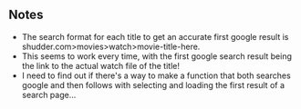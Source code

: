 ## Notes

- The search format for each title to get an accurate first google result is shudder.com>movies>watch>movie-title-here.
- This seems to work every time, with the first google search result being the link to the actual watch file of the title! 
- I need to find out if there's a way to make a function that both searches google and then follows with selecting and loading the first result of a search page...